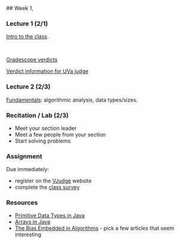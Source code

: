 <div class="week">

<div class="week_heading" markdown="1">
## Week 1,
</div>

<div class="column_materials"  markdown="1">

### Lecture 1 (2/1)

[Intro to the class](slides/01-course_intro.html).

<br>

[Gradescope verdicts](problem_grading.html)

[Verdict information for UVa judge](https://uva.onlinejudge.org/index.php?option=com_content&task=view&id=16&Itemid=31)



### Lecture 2 (2/3)

[Fundamentals](slides/02-fundamentals.html): algorithmic analysis, data types/sizes.

### Recitation / Lab (2/3)

- Meet your section leader
- Meet a few people from your section
- Start solving problems 


</div>

<div class="column_assign"  markdown="1">

### Assignment

Due immediately:

- register on the [VJudge](https://vjudge.net/) website
- complete the [class survey](https://forms.gle/n5EV5SPkf8DA4K7T6)


### Resources

- [Primitive Data Types in Java](https://docs.oracle.com/javase/tutorial/java/nutsandbolts/datatypes.html)
- [Arrays in Java](https://docs.oracle.com/javase/tutorial/java/nutsandbolts/arrays.html)
- [The Bias Embedded in Algorithms](https://blog.getpocket.com/2020/06/the-bias-embedded-in-algorithms/?utm_source=twitter?utm_medium=social?utm_campaign=shares_from_blog) - pick a few articles that seem interesting

</div>
</div>
